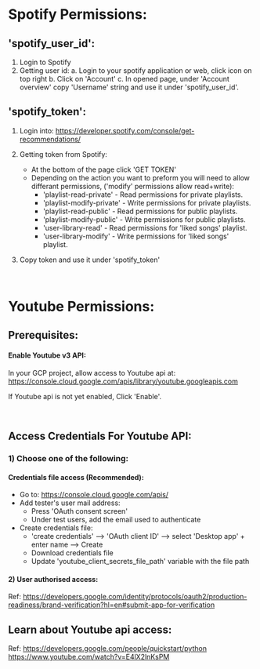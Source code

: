 # Spotify Permissions:
## 'spotify_user_id':
1. Login to Spotify
2. Getting user id:
    a. Login to your spotify application or web, click icon on top right
    b. Click on 'Account'
    c. In opened page, under 'Account overview' copy 'Username' string and use it under 'spotify_user_id'.
## 'spotify_token':
1. Login into: https://developer.spotify.com/console/get-recommendations/
2. Getting token from Spotify:
    - At the bottom of the page click 'GET TOKEN'
    - Depending on the action you want to preform you will need to allow differant permissions, ('modify' permissions allow read+write):
        - 'playlist-read-private' - Read permissions for private playlists.
        - 'playlist-modify-private' - Write permissions for private playlists.
        - 'playlist-read-public' - Read permissions for public playlists.
        - 'playlist-modify-public' - Write permissions for public playlists.
        - 'user-library-read' - Read permissions for 'liked songs' playlist.
        - 'user-library-modify' - Write permissions for 'liked songs' playlist.

3. Copy token and use it under 'spotify_token'

<br/>

# Youtube Permissions:
## Prerequisites:
#### Enable Youtube v3 API:
In your GCP project, allow access to Youtube api at: https://console.cloud.google.com/apis/library/youtube.googleapis.com

If Youtube api is not yet enabled, Click 'Enable'.

<br/>

## Access Credentials For Youtube API:
### 1) Choose one of the following:
#### Credentials file access (Recommended):
- Go to: https://console.cloud.google.com/apis/
- Add tester's user mail address:
    - Press 'OAuth consent screen'
    - Under test users, add the email used to authenticate 
- Create credentials file:
    - 'create credentials' --> 'OAuth client ID' --> select 'Desktop app' + enter name --> Create
    - Download credentials file
    - Update 'youtube_client_secrets_file_path' variable with the file path

#### 2) User authorised access:
Ref: https://developers.google.com/identity/protocols/oauth2/production-readiness/brand-verification?hl=en#submit-app-for-verification


## Learn about Youtube api access: 
Ref: https://developers.google.com/people/quickstart/python
https://www.youtube.com/watch?v=E4lX2lnKsPM
